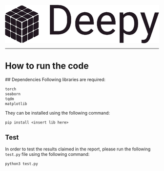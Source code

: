 ![Deepy Logo](deepy.png)

--------------------------------------------------------------------------------

# How to run the code

## Dependencies
Following libraries are required:
```
torch
seaborn
tqdm
matplotlib
```
They can be installed using the following command:
```
pip install <insert lib here>
```
## Test
In order to test the results claimed in the report, please run the following `test.py` file using the following command:
```
python3 test.py
```
